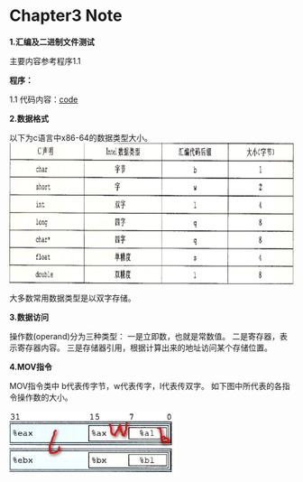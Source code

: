 # Chapter3 Note

**1.汇编及二进制文件测试**

主要内容参考程序1.1

**程序：**

1.1 代码内容：[code](./code.c)

**2.数据格式**

以下为c语言中x86-64的数据类型大小。
<img src="./pic/data_format.png" width = "650" height = "250" alt="data_format" align=center />

大多数常用数据类型是以双字存储。

**3.数据访问**

操作数(operand)分为三种类型：
一是立即数，也就是常数值。
二是寄存器，表示寄存器内容。
三是存储器引用，根据计算出来的地址访问某个存储位置。

**4.MOV指令**

MOV指令类中 b代表传字节，w代表传字，l代表传双字。
如下图中所代表的各指令操作数的大小。

![mov](./pic/mov.png)
